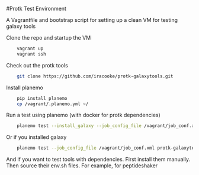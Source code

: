 #Protk Test Environment

A Vagrantfile and bootstrap script for setting up a clean VM for testing galaxy tools

Clone the repo and startup the VM

```bash
	vagrant up
	vagrant ssh
```

Check out the protk tools

```bash
	git clone https://github.com/iracooke/protk-galaxytools.git
```

Install planemo

```bash
	pip install planemo
	cp /vagrant/.planemo.yml ~/
```

Run a test using planemo (with docker for protk dependencies)

```bash
	planemo test --install_galaxy --job_config_file /vagrant/job_conf.xml protk-galaxytools/xtandem/
```

Or if you installed galaxy

```bash
	planemo test --job_config_file /vagrant/job_conf.xml protk-galaxytools/xtandem/	
```

And if you want to test tools with dependencies. First install them manually. Then source their env.sh files.
For example, for peptideshaker

```bash
	
```